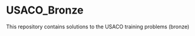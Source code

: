 USACO_Bronze
============

This repository contains solutions to the USACO training problems (bronze)